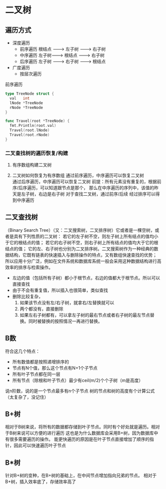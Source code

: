 # 二叉树

## 遍历方式
- 深度遍历
  - 前序遍历 根结点 ---> 左子树 ---> 右子树
  - 中序遍历 左子树---> 根结点 ---> 右子树
  - 后序遍历 左子树 ---> 右子树 ---> 根结点
- 广度遍历
  - 按层次遍历

前序遍历

```go
type TreeNode struct {
  val   int
  lNode *TreeNode
  rNode *TreeNode
}

func Travel(root *TreeNode) {
  fmt.Println(root.val)
  Travel(root.lNode)
  Travel(root.rNode)
}
```

### 二叉查找树的遍历恢复/构建
1. 有序数组构建二叉树
   
2. 二叉树如何恢复为有序数组
  通过前序遍历，中序遍历可以恢复二叉树   
  通过后序遍历，中序遍历可以恢复二叉树
  前提：所有元素没有重复的，根据前序/后序遍历，可以知道跟节点是那个， 那么在中序遍历的序列中，该值的昨天是左子树，右边是右子树
  对于查找二叉树，通过前序/后续 经过排序可以得到中序遍历




## 二叉查找树

（Binary Search Tree）（又：二叉搜索树，二叉排序树）它或者是一棵空树，或者是具有下列性质的二叉树：
若它的左子树不空，则左子树上所有结点的值均小于它的根结点的值；
若它的右子树不空，则右子树上所有结点的值均大于它的根结点的值；
它的左、右子树也分别为二叉排序树。二叉搜索树作为一种经典的数据结构，它既有链表的快速插入与删除操作的特点，又有数组快速查找的优势；
所以应用十分广泛，例如在文件系统和数据库系统一般会采用这种数据结构进行高效率的排序与检索操作。

- 左边的值（包括所有子树）都小于根节点，右边的值都大于根节点。所以可以直接查找
- 由于不会有重复值，所以插入也很简单，类似查找
- 删除比较复杂，
    1. 如果该节点没有左/右子树，就拿右/左替换就可以
    2. 两个都没有，直接删除
    3. 如果左右子树都有，可以拿左子树的最右节点或者右子树的最左节点替换。同时被替换的按照情况一再进行替换。


## B数
符合这几个特点：
- 所有数值都是按照递增排序的
- 节点有N个值，那么这个节点有N+1个子节点
- 所有叶子节点都在同一层
- 所有节点（除根和叶子节点）最少有ceil(m/2)个个子树（m是高度）

说n阶数，说的是一个节点最多有n个子节点
树的节点和树的高度有个计算公式（太复杂了，没记住）  


## B+树
相对于B树来说，将所有的数据都存储到叶子节点。同时有个好处就是遍历。相对于B树来说可以方便的进行遍历
这也是为什么数据库会采用B+树，因为数据库中有很多需要遍历的操作。
能更快遍历的原因是在叶子节点直接增加了顺序的指针，因此可以快速遍历叶子节点

## B*树
针对B+树的变种，在B+树的基础上，在中间节点增加指向兄弟的节点。
相对于B+树，插入效率底了，存储效率高了